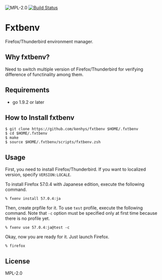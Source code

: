 ![MPL-2.0](https://img.shields.io/badge/License-MPL2.0-green.svg?style=flat)
[![Build Status](https://travis-ci.org/kenhys/fxtbenv.svg?branch=master)](https://travis-ci.org/kenhys/fxtbenv)

# Fxtbenv

Firefox/Thunderbird environment manager.

## Why fxtbenv?

Need to switch multiple version of Firefox/Thunderbird for verifying difference of functinality among them.

## Requirements

* go 1.9.2 or later

## How to Install fxtbenv

```
$ git clone https://github.com/kenhys/fxtbenv $HOME/.fxtbenv
$ cd $HOME/.fxtbenv
$ make
$ source $HOME/.fxtbenv/scripts/fxtbenv.zsh
```

## Usage

First, you need to install Firefox/Thunderbird. If you want to localized version, specify `VERSION:LOCALE`.

To install Firefox 57.0.4 with Japanese edition, execute the following command.

```
% fxenv install 57.0.4:ja
```

Then, create prpfile for it. To use `test` profile, execute the following command.
Note that `-c` option  must be specified only at first time because there is no profile yet.

```
% fxenv use 57.0.4:ja@test -c
```

Okay, now you are ready for it. Just launch Firefox.

```
% firefox
```

## License

MPL-2.0
